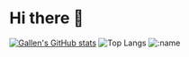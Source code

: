 # Hi there 👋

[![Gallen's GitHub stats](https://github-readme-stats.vercel.app/api?username=gallen881&show_icons=true&theme=gruvbox)](https://github.com/anuraghazra/github-readme-stats)
![Top Langs](https://github-readme-stats.vercel.app/api/top-langs/?username=gallen881&layout=compact&theme=gruvbox)
![:name](https://count.getloli.com/get/@gallen881?theme=gelbooru)
